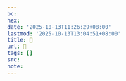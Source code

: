 ```yaml
---
bc:
hex:
date: '2025-10-13T11:26:29+08:00'
lastmod: '2025-10-13T13:04:51+08:00'
title: 󰐹
url: 󰐹
tags: []
src:
note:
---
```


